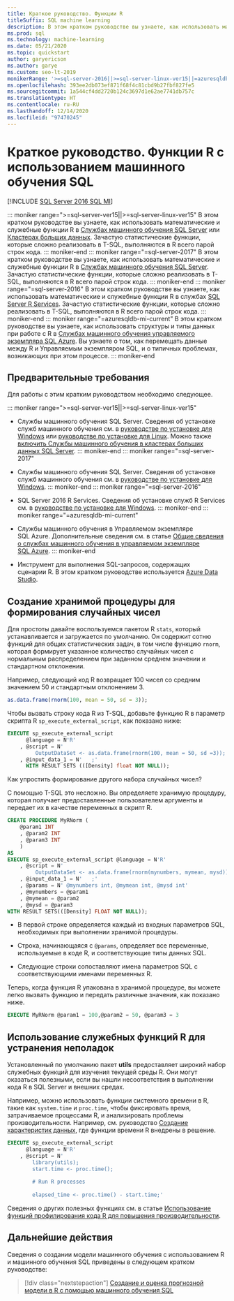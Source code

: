 ```yaml
---
title: Краткое руководство. Функции R
titleSuffix: SQL machine learning
description: В этом кратком руководстве вы узнаете, как использовать математические и служебные функции R в машинном обучении SQL.
ms.prod: sql
ms.technology: machine-learning
ms.date: 05/21/2020
ms.topic: quickstart
author: garyericson
ms.author: garye
ms.custom: seo-lt-2019
monikerRange: '>=sql-server-2016||>=sql-server-linux-ver15||=azuresqldb-mi-current'
ms.openlocfilehash: 393ee2db073ef871f68f4c81cbd9b27fbf827fe5
ms.sourcegitcommit: 1a544cf4dd2720b124c3697d1e62ae7741db757c
ms.translationtype: HT
ms.contentlocale: ru-RU
ms.lasthandoff: 12/14/2020
ms.locfileid: "97470245"
---
```

# <a name="quickstart-r-functions-with-sql-machine-learning"></a>Краткое руководство. Функции R с использованием машинного обучения SQL
[!INCLUDE [SQL Server 2016 SQL MI](../../includes/applies-to-version/sqlserver2016-asdbmi.md)]

::: moniker range=">=sql-server-ver15||>=sql-server-linux-ver15"
В этом кратком руководстве вы узнаете, как использовать математические и служебные функции R в [Службах машинного обучения SQL Server](../sql-server-machine-learning-services.md) или [Кластерах больших данных](../../big-data-cluster/machine-learning-services.md). Зачастую статистические функции, которые сложно реализовать в T-SQL, выполняются в R всего парой строк кода.
::: moniker-end
::: moniker range="=sql-server-2017"
В этом кратком руководстве вы узнаете, как использовать математические и служебные функции R в [Службах машинного обучения SQL Server](../sql-server-machine-learning-services.md). Зачастую статистические функции, которые сложно реализовать в T-SQL, выполняются в R всего парой строк кода.
::: moniker-end
::: moniker range="=sql-server-2016"
В этом кратком руководстве вы узнаете, как использовать математические и служебные функции R в службах [SQL Server R Services](../r/sql-server-r-services.md). Зачастую статистические функции, которые сложно реализовать в T-SQL, выполняются в R всего парой строк кода.
::: moniker-end
::: moniker range="=azuresqldb-mi-current"
В этом кратком руководстве вы узнаете, как использовать структуры и типы данных при работе с R в [Службах машинного обучения управляемого экземпляра SQL Azure](/azure/azure-sql/managed-instance/machine-learning-services-overview). Вы узнаете о том, как перемещать данные между R и Управляемым экземпляром SQL, и о типичных проблемах, возникающих при этом процессе.
::: moniker-end

## <a name="prerequisites"></a>Предварительные требования

Для работы с этим кратким руководством необходимо следующее.

::: moniker range=">=sql-server-ver15||>=sql-server-linux-ver15"
- Службы машинного обучения SQL Server. Сведения об установке служб машинного обучения см. в [руководстве по установке для Windows](../install/sql-machine-learning-services-windows-install.md) или [руководстве по установке для Linux](../../linux/sql-server-linux-setup-machine-learning.md?toc=%2Fsql%2Fmachine-learning%2Ftoc.json). Можно также [включить Службы машинного обучения в кластерах больших данных SQL Server](../../big-data-cluster/machine-learning-services.md).
::: moniker-end
::: moniker range="=sql-server-2017"
- Службы машинного обучения SQL Server. Сведения об установке служб машинного обучения см. в [руководстве по установке для Windows](../install/sql-machine-learning-services-windows-install.md). 
::: moniker-end
::: moniker range="=sql-server-2016"
- SQL Server 2016 R Services. Сведения об установке служб R Services см. в [руководстве по установке для Windows](../install/sql-r-services-windows-install.md).
::: moniker-end
::: moniker range="=azuresqldb-mi-current"
- Службы машинного обучения в Управляемом экземпляре SQL Azure. Дополнительные сведения см. в статье [Общие сведения о службах машинного обучения в управляемом экземпляре SQL Azure](/azure/azure-sql/managed-instance/machine-learning-services-overview).
::: moniker-end

- Инструмент для выполнения SQL-запросов, содержащих сценарии R. В этом кратком руководстве используется [Azure Data Studio](../../azure-data-studio/what-is.md).

## <a name="create-a-stored-procedure-to-generate-random-numbers"></a>Создание хранимой процедуры для формирования случайных чисел

Для простоты давайте воспользуемся пакетом R `stats`, который устанавливается и загружается по умолчанию. Он содержит сотню функций для общих статистических задач, в том числе функцию `rnorm`, которая формирует указанное количество случайных чисел с нормальным распределением при заданном среднем значении и стандартном отклонении.

Например, следующий код R возвращает 100 чисел со средним значением 50 и стандартным отклонением 3.

```R
as.data.frame(rnorm(100, mean = 50, sd = 3));
```

Чтобы вызвать строку кода R из T-SQL, добавьте функцию R в параметр скрипта R `sp_execute_external_script`, как показано ниже:

```sql
EXECUTE sp_execute_external_script
      @language = N'R'
    , @script = N'
         OutputDataSet <- as.data.frame(rnorm(100, mean = 50, sd =3));'
    , @input_data_1 = N'   ;'
      WITH RESULT SETS (([Density] float NOT NULL));
```

Как упростить формирование другого набора случайных чисел?

С помощью T-SQL это несложно. Вы определяете хранимую процедуру, которая получает предоставленные пользователем аргументы и передает их в качестве переменных в скрипт R.

```sql
CREATE PROCEDURE MyRNorm (
    @param1 INT
    , @param2 INT
    , @param3 INT
    )
AS
EXECUTE sp_execute_external_script @language = N'R'
    , @script = N'
         OutputDataSet <- as.data.frame(rnorm(mynumbers, mymean, mysd));'
    , @input_data_1 = N'   ;'
    , @params = N' @mynumbers int, @mymean int, @mysd int'
    , @mynumbers = @param1
    , @mymean = @param2
    , @mysd = @param3
WITH RESULT SETS(([Density] FLOAT NOT NULL));
```

- В первой строке определяется каждый из входных параметров SQL, необходимых при выполнении хранимой процедуры.

- Строка, начинающаяся с `@params`, определяет все переменные, используемые в коде R, и соответствующие типы данных SQL.

- Следующие строки сопоставляют имена параметров SQL с соответствующими именами переменных R.

Теперь, когда функция R упакована в хранимой процедуре, вы можете легко вызвать функцию и передать различные значения, как показано ниже.

```sql
EXECUTE MyRNorm @param1 = 100,@param2 = 50, @param3 = 3
```

## <a name="use-r-utility-functions-for-troubleshooting"></a>Использование служебных функций R для устранения неполадок

Установленный по умолчанию пакет **utils** предоставляет широкий набор служебных функций для изучения текущей среды R. Они могут оказаться полезными, если вы нашли несоответствия в выполнении кода R в SQL Server и внешних средах.

Например, можно использовать функции системного времени в R, такие как `system.time` и `proc.time`, чтобы фиксировать время, затрачиваемое процессами R, и анализировать проблемы производительности. Например, см. руководство [Создание характеристик данных](../tutorials/walkthrough-create-data-features.md), где функции времени R внедрены в решение.

```sql
EXECUTE sp_execute_external_script
      @language = N'R'
    , @script = N'
        library(utils);
        start.time <- proc.time();
        
        # Run R processes
        
        elapsed_time <- proc.time() - start.time;'
```

Сведения о других полезных функциях см. в статье [Использование функций профилирования кода R для повышения производительности](../r/using-r-code-profiling-functions.md).

## <a name="next-steps"></a>Дальнейшие действия

Сведения о создании модели машинного обучения с использованием R и машинного обучения SQL приведены в следующем кратком руководстве:

> [!div class="nextstepaction"]
> [Создание и оценка прогнозной модели в R с помощью машинного обучения SQL](quickstart-r-train-score-model.md)
